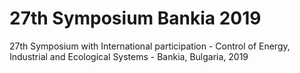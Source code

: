 # 27th Symposium Bаnkia 2019

27th Symposium with International participation - Control of Energy, Industrial and Ecological Systems - Bankia, Bulgaria, 2019
